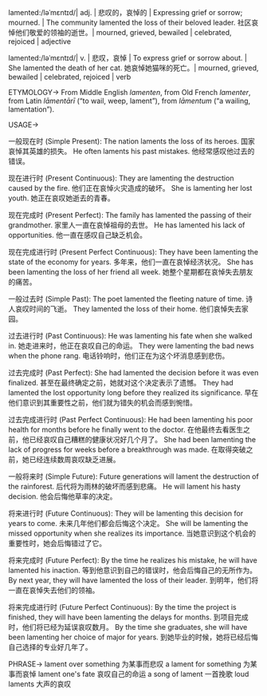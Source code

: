 lamented:/ləˈmɛntɪd/| adj. | 悲叹的，哀悼的 | Expressing grief or sorrow; mourned. |  The community lamented the loss of their beloved leader. 社区哀悼他们敬爱的领袖的逝世。|  mourned, grieved, bewailed | celebrated, rejoiced | adjective


lamented:/ləˈmɛntɪd/| v. | 悲叹，哀悼 | To express grief or sorrow about. | She lamented the death of her cat. 她哀悼她猫咪的死亡。| mourned, grieved, bewailed | celebrated, rejoiced | verb


ETYMOLOGY->
From Middle English *lamenten*, from Old French *lamenter*, from Latin *lāmentārī* (“to wail, weep, lament”), from *lāmentum* (“a wailing, lamentation”).

USAGE->

一般现在时 (Simple Present):
The nation laments the loss of its heroes. 国家哀悼其英雄的损失。
He often laments his past mistakes. 他经常感叹他过去的错误。

现在进行时 (Present Continuous):
They are lamenting the destruction caused by the fire. 他们正在哀悼火灾造成的破坏。
She is lamenting her lost youth.  她正在哀叹她逝去的青春。

现在完成时 (Present Perfect):
The family has lamented the passing of their grandmother. 家里人一直在哀悼祖母的去世。
He has lamented his lack of opportunities. 他一直在感叹自己缺乏机会。

现在完成进行时 (Present Perfect Continuous):
They have been lamenting the state of the economy for years.  多年来，他们一直在哀悼经济状况。
She has been lamenting the loss of her friend all week. 她整个星期都在哀悼失去朋友的痛苦。

一般过去时 (Simple Past):
The poet lamented the fleeting nature of time. 诗人哀叹时间的飞逝。
They lamented the loss of their home. 他们哀悼失去家园。


过去进行时 (Past Continuous):
He was lamenting his fate when she walked in. 她走进来时，他正在哀叹自己的命运。
They were lamenting the bad news when the phone rang.  电话铃响时，他们正在为这个坏消息感到悲伤。


过去完成时 (Past Perfect):
She had lamented the decision before it was even finalized.  甚至在最终确定之前，她就对这个决定表示了遗憾。
They had lamented the lost opportunity long before they realized its significance.  早在他们意识到其重要性之前，他们就为错失的机会而感到惋惜。


过去完成进行时 (Past Perfect Continuous):
He had been lamenting his poor health for months before he finally went to the doctor. 在他最终去看医生之前，他已经哀叹自己糟糕的健康状况好几个月了。
She had been lamenting the lack of progress for weeks before a breakthrough was made.  在取得突破之前，她已经连续数周哀叹缺乏进展。

一般将来时 (Simple Future):
Future generations will lament the destruction of the rainforest. 后代将为雨林的破坏而感到悲痛。
He will lament his hasty decision. 他会后悔他草率的决定。


将来进行时 (Future Continuous):
They will be lamenting this decision for years to come. 未来几年他们都会后悔这个决定。
She will be lamenting the missed opportunity when she realizes its importance. 当她意识到这个机会的重要性时，她会后悔错过了它。


将来完成时 (Future Perfect):
By the time he realizes his mistake, he will have lamented his inaction. 等到他意识到自己的错误时，他会后悔自己的无所作为。
By next year, they will have lamented the loss of their leader. 到明年，他们将一直在哀悼失去他们的领袖。


将来完成进行时 (Future Perfect Continuous):
By the time the project is finished, they will have been lamenting the delays for months.  到项目完成时，他们将已经为延误哀叹数月。
By the time she graduates, she will have been lamenting her choice of major for years. 到她毕业的时候，她将已经后悔自己选择的专业好几年了。



PHRASE->
lament over something  为某事而悲叹
a lament for something  为某事而哀悼
lament one's fate 哀叹自己的命运
a song of lament  一首挽歌
loud laments  大声的哀叹
